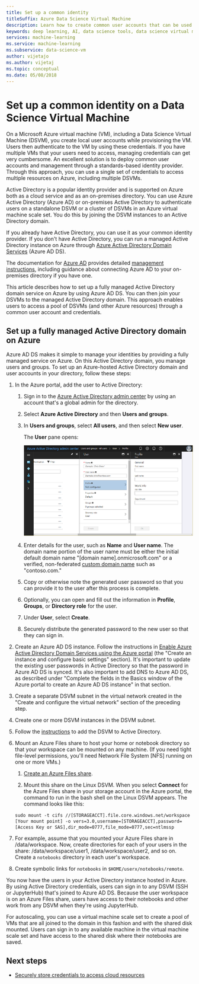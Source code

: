 ```yaml
---
title: Set up a common identity
titleSuffix: Azure Data Science Virtual Machine 
description: Learn how to create common user accounts that can be used across multiple Data Science Virtual Machines. You can use Azure Active Directory or an on-premises Active Directory to authenticate users to the Data Science Virtual Machine.
keywords: deep learning, AI, data science tools, data science virtual machine, geospatial analytics, team data science process
services: machine-learning
ms.service: machine-learning
ms.subservice: data-science-vm
author: vijetajo
ms.author: vijetaj
ms.topic: conceptual
ms.date: 05/08/2018
---
```


# Set up a common identity on a Data Science Virtual Machine

On a Microsoft Azure virtual machine (VM), including a Data Science Virtual Machine (DSVM), you create local user accounts while provisioning the VM. Users then authenticate to the VM by using these credentials. If you have multiple VMs that your users need to access, managing credentials can get very cumbersome. An excellent solution is to deploy common user accounts and  management through a standards-based identity provider. Through this approach, you can use a single set of credentials to access multiple resources on Azure, including multiple DSVMs.

Active Directory is a popular identity provider and is supported on Azure both as a cloud service and as an on-premises directory. You can use Azure Active Directory (Azure AD) or on-premises Active Directory to authenticate users on a standalone DSVM or a cluster of DSVMs in an Azure virtual machine scale set. You do this by joining the DSVM instances to an Active Directory domain.

If you already have Active Directory, you can use it as your common identity provider. If you don't have Active Directory, you can run a managed Active Directory instance on Azure through [Azure Active Directory Domain Services](../../active-directory-domain-services/index.yml) (Azure AD DS).

The documentation for [Azure AD](../../active-directory/index.yml) provides detailed [management instructions](../../active-directory/hybrid/whatis-hybrid-identity.md), including guidance about connecting Azure AD to your on-premises directory if you have one.

This article describes how to set up a fully managed Active Directory domain service on Azure by using Azure AD DS. You can then join your DSVMs to the managed Active Directory domain. This approach enables users to access a pool of DSVMs (and other Azure resources) through a common user account and credentials.

## Set up a fully managed Active Directory domain on Azure

Azure AD DS makes it simple to manage your identities by providing a fully managed service on Azure. On this Active Directory domain, you manage users and groups. To set up an Azure-hosted Active Directory domain and user accounts in your directory, follow these steps:

1. In the Azure portal, add the user to Active Directory: 

   1. Sign in to the [Azure Active Directory admin center](https://aad.portal.azure.com) by using an account that's a global admin for the directory.
    
   1. Select **Azure Active Directory** and then **Users and groups**.
    
   1. In **Users and groups**, select **All users**, and then select **New user**.
   
        The **User** pane opens:
      
        ![The "User" pane](./media/add-user.png)
    
   1. Enter details for the user, such as **Name** and **User name**. The domain name portion of the user name must be either the initial default domain name "[domain name].onmicrosoft.com" or a verified, non-federated [custom domain name](../../active-directory/fundamentals/add-custom-domain.md) such as "contoso.com."
    
   1. Copy or otherwise note the generated user password so that you can provide it to the user after this process is complete.
    
   1. Optionally, you can open and fill out the information in **Profile**, **Groups**, or **Directory role** for the user. 
    
   1. Under **User**, select **Create**.
    
   1. Securely distribute the generated password to the new user so that they can sign in.

1. Create an Azure AD DS instance. Follow the instructions in  [Enable Azure Active Directory Domain Services using the Azure portal](../../active-directory-domain-services/tutorial-create-instance.md) (the "Create an instance and configure basic settings" section). It's important to update the existing user passwords in Active Directory so that the password in Azure AD DS is synced. It's also important to add DNS to Azure AD DS, as described under "Complete the fields in the Basics window of the Azure portal to create an Azure AD DS instance" in that section.

1. Create a separate DSVM subnet in the virtual network created in the "Create and configure the virtual network" section of the preceding step.
1. Create one or more DSVM instances in the DSVM subnet.
1. Follow the [instructions](../../active-directory-domain-services/join-ubuntu-linux-vm.md) to add the DSVM to Active Directory. 
1. Mount an Azure Files share to host your home or notebook directory so that your workspace can be mounted on any machine. (If you need tight file-level permissions, you'll need Network File System [NFS] running on one or more VMs.)

   1. [Create an Azure Files share](../../storage/files/storage-how-to-create-file-share.md).
    
   2.  Mount this share on the Linux DSVM. When you select **Connect** for the Azure Files share in your storage account in the Azure portal, the  command to run in the bash shell on the Linux DSVM appears. The command looks like this:
   
   ```
   sudo mount -t cifs //[STORAGEACCT].file.core.windows.net/workspace [Your mount point] -o vers=3.0,username=[STORAGEACCT],password=[Access Key or SAS],dir_mode=0777,file_mode=0777,sec=ntlmssp
   ```
1. For example, assume that you mounted your Azure Files share in /data/workspace. Now, create directories for each of your users in the share: /data/workspace/user1, /data/workspace/user2, and so on. Create a `notebooks` directory in each user's workspace. 
1. Create symbolic links for `notebooks` in `$HOME/userx/notebooks/remote`.   

You now have the users in your Active Directory instance hosted in Azure. By using Active Directory credentials, users can sign in to any DSVM (SSH or JupyterHub) that's joined to Azure AD DS. Because the user workspace is on an Azure Files share, users have access to their notebooks and other work from any DSVM when they're using JupyterHub.

For autoscaling, you can use a virtual machine scale set to create a pool of VMs that are all joined to the domain in this fashion and with the shared disk mounted. Users can sign in to any available machine in the virtual machine scale set and have access to the shared disk where their notebooks are saved. 

## Next steps

* [Securely store credentials to access cloud resources](dsvm-secure-access-keys.md)